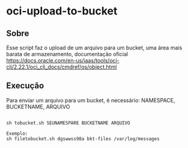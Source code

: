 # oci-upload-to-bucket

## Sobre
Esse script faz o upload de um arquivo para um bucket, uma área mais barata de armazenamento, documentação oficial https://docs.oracle.com/en-us/iaas/tools/oci-cli/2.22.1/oci_cli_docs/cmdref/os/object.html

## Execução
Para enviar um arquivo para um bucket, é necessário: NAMESPACE, BUCKETNAME, ARQUIVO
```

sh tobucket.sh SEUNAMESPARE BUCKETNAME ARQUIVO

Exemplo:
sh filetobucket.sh dgswwss98a bkt-files /var/log/messages

```
